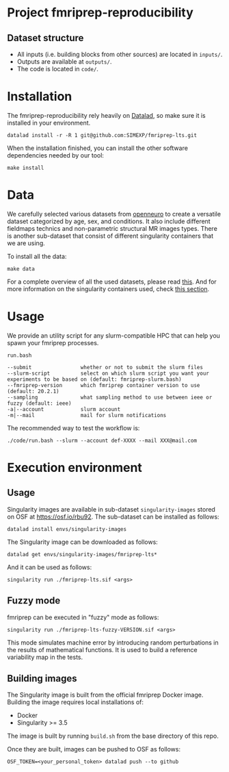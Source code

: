 # Project fmriprep-reproducibility

## Dataset structure

- All inputs (i.e. building blocks from other sources) are located in
  `inputs/`.
- Outputs are available at `outputs/`.
- The code is located in `code/`.

# Installation

The fmriprep-reproducibility rely heavily on [Datalad](https://www.datalad.org/), so make sure it is installed in your environment.

`datalad install -r -R 1 git@github.com:SIMEXP/fmriprep-lts.git`

When the installation finished, you can install the other software dependencies needed by our tool:

`make install`

# Data

We carefully selected various datasets from [openneuro](https://openneuro.org/) to create a versatile dataset categorized by age, sex, and conditions.
It also include different fieldmaps technics and non-parametric structural MR images types.
There is another sub-dataset that consist of different singularity containers that we are using.

To install all the data:

`make data`

For a complete overview of all the used datasets, please read [this](https://github.com/SIMEXP/fmriprep-reproducibility/blob/5e7d0d9b0a84eb3e508478192a15d1e5cdfc5a0d/code/get_data.bash#L20-L37).
And for more information on the singularity containers used, check [this section](#execution-environment).

# Usage

We provide an utility script for any slurm-compatible HPC that can help you spawn your fmriprep processes.

```
run.bash

--submit                whether or not to submit the slurm files
--slurm-script          select on which slurm script you want your experiments to be based on (default: fmriprep-slurm.bash)
--fmriprep-version      which fmriprep container version to use (default: 20.2.1)
--sampling              what sampling method to use between ieee or fuzzy (default: ieee)
-a|--account            slurm account
-m|--mail               mail for slurm notifications
```
The recommended way to test the workflow is:

`./code/run.bash --slurm --account def-XXXX --mail XXX@mail.com`

# Execution environment

## Usage

Singularity images are available in sub-dataset `singularity-images` stored on OSF at https://osf.io/rbu92. The sub-dataset can be installed as follows:

```
datalad install envs/singularity-images
```

The Singularity image can be downloaded as follows:
```
datalad get envs/singularity-images/fmriprep-lts*
```

And it can be used as follows:
```
singularity run ./fmriprep-lts.sif <args>
```

## Fuzzy mode

fmriprep can be executed in "fuzzy" mode as follows:
```
singularity run ./fmriprep-lts-fuzzy-VERSION.sif <args>
```

This mode simulates machine error by introducing random perturbations in the results of mathematical functions. It is used to build a reference variability map in the tests.

## Building images

The Singularity image is built from the official fmriprep Docker image. Building the image requires local installations of:
* Docker
* Singularity >= 3.5

The image is built by running `build.sh` from the base directory of this repo.

Once they are built, images can be pushed to OSF as follows:
```
OSF_TOKEN=<your_personal_token> datalad push --to github
```



